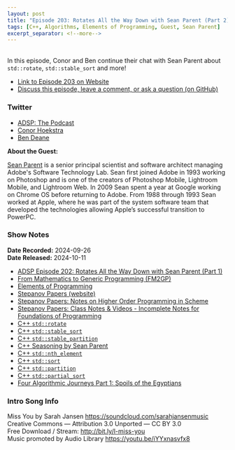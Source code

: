 ```yaml
---
layout: post
title: "Episode 203: Rotates All the Way Down with Sean Parent (Part 2)"
tags: [C++, Algorithms, Elements of Programming, Guest, Sean Parent]
excerpt_separator: <!--more-->
---
```


<br>In this episode, Conor and Ben continue their chat with Sean Parent about `std::rotate`, `std::stable_sort` and more!

<!--more-->

* [Link to Episode 203 on Website](https://adspthepodcast.com/2024/10/11/Episode-203.html)
* [Discuss this episode, leave a comment, or ask a question (on GitHub)](https://github.com/codereport/adsp2/discussions/102)

### Twitter
 
* [ADSP: The Podcast](https://twitter.com/adspthepodcast)
* [Conor Hoekstra](https://twitter.com/code_report)
* [Ben Deane](https://x.com/ben_deane)

**About the Guest:**

[Sean Parent](https://twitter.com/seanparent) is a senior principal scientist and software architect managing Adobe's Software Technology Lab. Sean first joined Adobe in 1993 working on Photoshop and is one of the creators of Photoshop Mobile, Lightroom Mobile, and Lightroom Web. In 2009 Sean spent a year at Google working on Chrome OS before returning to Adobe. From 1988 through 1993 Sean worked at Apple, where he was part of the system software team that developed the technologies allowing Apple’s successful transition to PowerPC.

### Show Notes

**Date Recorded:** 2024-09-26 <br>
**Date Released:** 2024-10-11

* [ADSP Episode 202: Rotates All the Way Down with Sean Parent (Part 1)](https://adspthepodcast.com/)
* [From Mathematics to Generic Programming (FM2GP)](https://www.fm2gp.com/)
* [Elements of Programming](http://elementsofprogramming.com/)
* [Stepanov Papers (website)](https://stepanovpapers.com/)
* [Stepanov Papers: Notes on Higher Order Programming in Scheme](http://stepanovpapers.com/schemenotes/notes.pdf)
* [Stepanov Papers: Class Notes & Videos - Incomplete Notes for Foundations of Programming](https://stepanovpapers.com/find.pdf)
* [C++ `std::rotate`](https://en.cppreference.com/w/cpp/algorithm/rotate)
* [C++ `std::stable_sort`](https://en.cppreference.com/w/cpp/algorithm/stable_sort)
* [C++ `std::stable_partition`](https://en.cppreference.com/w/cpp/algorithm/stable_partition)
* [C++ Seasoning by Sean Parent](https://www.youtube.com/watch?v=qH6sSOr-yk8)
* [C++ `std::nth_element`](https://en.cppreference.com/w/cpp/algorithm/nth_element)
* [C++ `std::sort`](https://en.cppreference.com/w/cpp/algorithm/sort)
* [C++ `std::partition`](https://en.cppreference.com/w/cpp/algorithm/partition)
* [C++ `std::partial_sort`](https://en.cppreference.com/w/cpp/algorithm/partial_sort)
* [Four Algorithmic Journeys Part 1: Spoils of the Egyptians](https://www.youtube.com/playlist?list=PLHxtyCq_WDLV5N5zUCBCDC2WqF1VBDGg1)

### Intro Song Info
 
Miss You by Sarah Jansen https://soundcloud.com/sarahjansenmusic<br>
Creative Commons — Attribution 3.0 Unported — CC BY 3.0<br>
Free Download / Stream: http://bit.ly/l-miss-you<br>
Music promoted by Audio Library https://youtu.be/iYYxnasvfx8<br>
